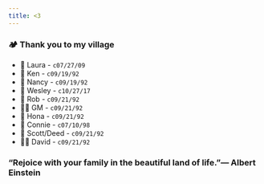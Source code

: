 ```yaml
---
title: <3
---
```

### 🏕 Thank you to my village
* 🥞 Laura - `c07/27/09`
* 🦍 Ken - `c09/19/92`
* 🦚 Nancy - `c09/19/92`
* 🐶 Wesley - `c10/27/17`
* 🦤 Rob - `c09/21/92`
* 👵🏻 GM  - `c09/21/92`
* 🎏 Hona - `c09/21/92`
* 🐺 Connie - `c07/10/98`
* 🎺 Scott/Deed - `c09/21/92`
* 🤙🏼 David - `c09/21/92`
### “Rejoice with your family in the beautiful land of life.”― Albert Einstein

